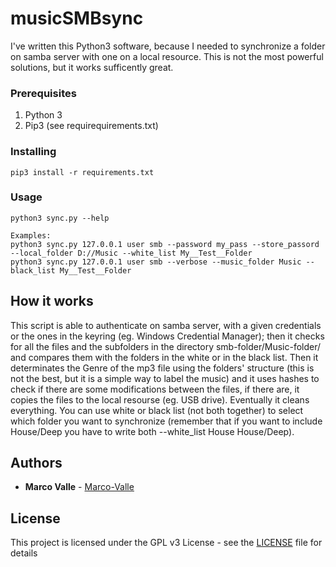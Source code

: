 # musicSMBsync
I've written this Python3 software, because I needed to synchronize a folder on samba server with one on a local resource.
This is  not the most powerful solutions, but it works sufficently great.

### Prerequisites

1) Python 3
2) Pip3 (see requirequirements.txt)

### Installing

```
pip3 install -r requirements.txt 
```

### Usage
```
python3 sync.py --help

Examples:
python3 sync.py 127.0.0.1 user smb --password my_pass --store_passord --local_folder D://Music --white_list My__Test__Folder
python3 sync.py 127.0.0.1 user smb --verbose --music_folder Music --black_list My__Test__Folder
```

## How it works

This script is able to authenticate on samba server, with a given credentials or the ones in the keyring (eg. Windows Credential Manager); then it checks for all the files and the subfolders in the directory smb-folder/Music-folder/ and compares them with the folders in the white or in the black list.
Then it determinates the Genre of the mp3 file using the folders' structure (this is not the best, but it is a simple way to label the music) and it uses hashes to check if there are some modifications between the files, if there are, it copies the files to the local resourse (eg. USB drive).
Eventually it cleans everything.
You can use white or black list (not both together) to select which folder you want to synchronize (remember that if you want to include House/Deep you have to write both --white_list House House/Deep).

## Authors

* **Marco Valle** - [Marco-Valle](https://github.com/Marco-Valle)

## License

This project is licensed under the GPL v3 License - see the [LICENSE](LICENSE) file for details
